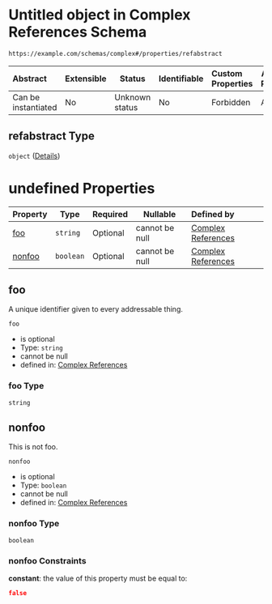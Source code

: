 # Untitled object in Complex References Schema

```txt
https://example.com/schemas/complex#/properties/refabstract
```




| Abstract            | Extensible | Status         | Identifiable | Custom Properties | Additional Properties | Access Restrictions | Defined In                                                                               |
| :------------------ | ---------- | -------------- | ------------ | :---------------- | --------------------- | ------------------- | ---------------------------------------------------------------------------------------- |
| Can be instantiated | No         | Unknown status | No           | Forbidden         | Allowed               | none                | [complex.schema.json\*](../generated-schemas/complex.schema.json "open original schema") |

## refabstract Type

`object` ([Details](abstract-definitions-first.md))

# undefined Properties

| Property          | Type      | Required | Nullable       | Defined by                                                                                                                                                 |
| :---------------- | --------- | -------- | -------------- | :--------------------------------------------------------------------------------------------------------------------------------------------------------- |
| [foo](#foo)       | `string`  | Optional | cannot be null | [Complex References](abstract-definitions-first-properties-foo.md "https&#x3A;//example.com/schemas/complex#/properties/refabstract/properties/foo")       |
| [nonfoo](#nonfoo) | `boolean` | Optional | cannot be null | [Complex References](abstract-definitions-first-properties-nonfoo.md "https&#x3A;//example.com/schemas/complex#/properties/refabstract/properties/nonfoo") |

## foo

A unique identifier given to every addressable thing.


`foo`

-   is optional
-   Type: `string`
-   cannot be null
-   defined in: [Complex References](abstract-definitions-first-properties-foo.md "https&#x3A;//example.com/schemas/complex#/properties/refabstract/properties/foo")

### foo Type

`string`

## nonfoo

This is not foo.


`nonfoo`

-   is optional
-   Type: `boolean`
-   cannot be null
-   defined in: [Complex References](abstract-definitions-first-properties-nonfoo.md "https&#x3A;//example.com/schemas/complex#/properties/refabstract/properties/nonfoo")

### nonfoo Type

`boolean`

### nonfoo Constraints

**constant**: the value of this property must be equal to:

```json
false
```
